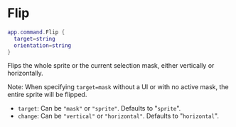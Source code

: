 # Flip

```lua
app.command.Flip {
  target=string
  orientation=string
}
```

Flips the whole sprite or the current selection mask, either vertically or horizontally.

Note: When specifying `target=mask` without a UI or with no active mask, the entire sprite will be flipped.

* `target`: Can be `"mask"` or `"sprite"`. Defaults to "`sprite`".
* `change`: Can be `"vertical"` or `"horizontal"`. Defaults to "`horizontal`".
